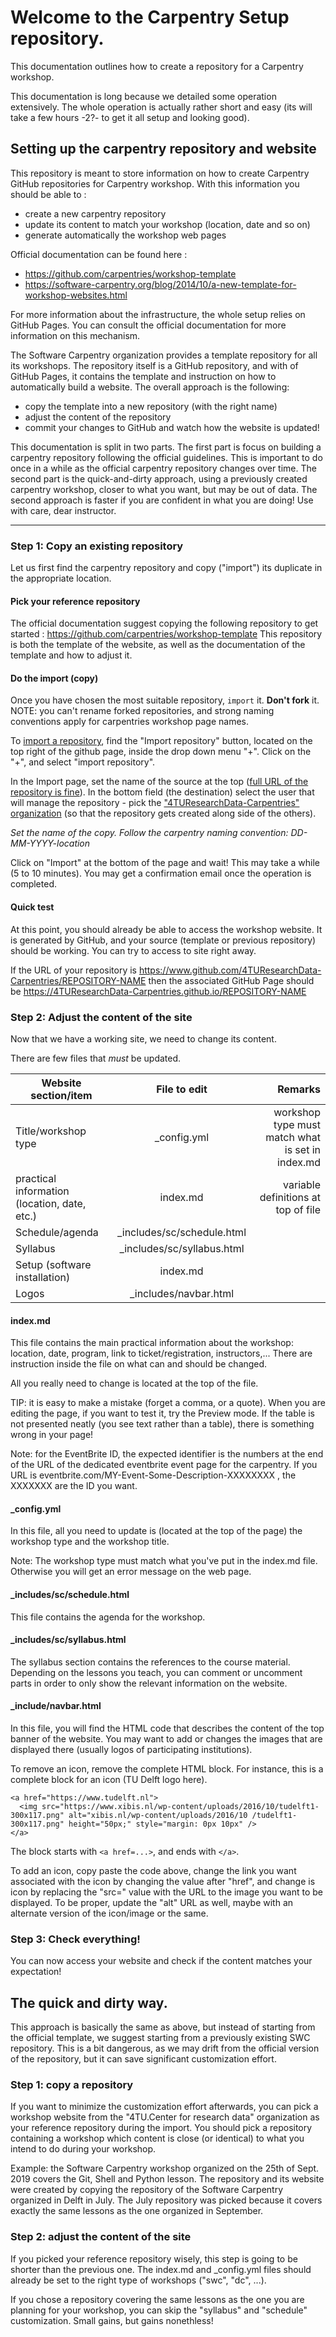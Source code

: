 
# Welcome to the Carpentry Setup repository. 

This documentation outlines how to create a repository for a Carpentry workshop.

This documentation is long because we detailed some operation extensively. The whole operation is actually rather short and easy (its will take a few hours -2?- to get it all setup and looking good).

## Setting up the carpentry repository and website

This repository is meant to store information on how to create Carpentry GitHub repositories for Carpentry workshop. 
With this information you should be able to : 
- create a new carpentry repository
- update its content to match your workshop (location, date and so on)
- generate automatically the workshop web pages

Official documentation can be found here : 
- https://github.com/carpentries/workshop-template
- https://software-carpentry.org/blog/2014/10/a-new-template-for-workshop-websites.html


For more information about the infrastructure, the whole setup relies on GitHub Pages.
You can consult the official documentation for more information on this mechanism. 

The Software Carpentry organization provides a template repository for all its workshops. The repository itself is a GitHub repository, and with of GitHub Pages, it contains the template and instruction on how to automatically build a website.
The overall approach is the following: 
- copy the template into a new repository (with the right name)
- adjust the content of the repository
- commit your changes to GitHub and watch how the website is updated!

This documentation is split in two parts. The first part is focus on building a carpentry repository following the official guidelines. This is important to do once in a while as the official carpentry repository changes over time. The second part is the quick-and-dirty approach, using a previously created carpentry workshop, closer to what you want, but may be out of data. The second approach is faster if you are confident in what you are doing! Use with care, dear instructor.

-----------------------------

### Step 1: Copy an existing repository 

Let us first find the carpentry repository and copy ("import") its duplicate in the appropriate location.

#### Pick your reference repository

The official documentation suggest copying the following repository to get started : https://github.com/carpentries/workshop-template
This repository is both the template of the website, as well as the documentation of the template and how to adjust it. 

#### Do the import (copy)

Once you have chosen the most suitable repository, `import` it. **Don't fork** it.
NOTE: you can't rename forked repositories, and strong naming conventions apply for carpentries workshop page names.

To [import a repository](https://github.com/new/import), find the "Import repository" button, located on the top right of the github page, inside the drop down menu "+".
Click on the "+", and select "import repository". 

In the Import page, set the name of the source at the top ([full URL of the repository is fine](https://github.com/carpentries/workshop-template)). 
In the bottom field (the destination) select the user that will manage the repository - pick the ["4TUResearchData-Carpentries" organization](https://github.com/4TUResearchData-Carpentries) (so that the repository gets created along side of the others). 

*Set the name of the copy. Follow the carpentry naming convention: DD-MM-YYYY-location*

Click on "Import" at the bottom of the page and wait! This may take a while (5 to 10 minutes). You may get a confirmation email once the operation is completed. 

#### Quick test 

At this point, you should already be able to access the workshop website. It is generated by GitHub, and your source (template or previous repository) should be working. You can try to access to site right away. 

If the URL of your repository is https://www.github.com/4TUResearchData-Carpentries/REPOSITORY-NAME 
then the associated GitHub Page should be https://4TUResearchData-Carpentries.github.io/REPOSITORY-NAME

### Step 2: Adjust the content of the site

Now that we have a working site, we need to change its content. 

There are few files that *must* be updated. 

| Website section/item        | File to edit           | Remarks  |
| ------------- |:-------------:| -----:|
| Title/workshop type                          | _config.yml                | workshop type must match what is set in index.md    |
| practical information (location, date, etc.) | index.md                   | variable definitions at top of file |
| Schedule/agenda                              | _includes/sc/schedule.html |    |
| Syllabus |  _includes/sc/syllabus.html       |     |
| Setup (software installation) | index.md      |     |
| Logos | _includes/navbar.html                 |     |


#### index.md

This file contains the main practical information about the workshop: location, date, program, link to ticket/registration, instructors,... 
There are instruction inside the file on what can and should be changed. 

All you really need to change is located at the top of the file. 

TIP: it is easy to make a mistake (forget a comma, or a quote). When you are editing the page, if you want to test it, try the Preview mode. If the table is not presented neatly (you see text rather than a table), there is something wrong in your page!

Note: for the EventBrite ID, the expected identifier is the numbers at the end of the URL of the dedicated eventbrite event page for the carpentry. If you URL is eventbrite.com/MY-Event-Some-Description-XXXXXXXX , the XXXXXXX are the ID you want.

#### _config.yml

In this file, all you need to update is (located at the top of the page) the workshop type and the workshop title. 

Note: The workshop type must match what you've put in the index.md file. Otherwise you will get an error message on the web page. 

#### _includes/sc/schedule.html

This file contains the agenda for the workshop.

#### _includes/sc/syllabus.html

The syllabus section contains the references to the course material.
Depending on the lessons you teach, you can comment or uncomment parts in order to only show the relevant information on the website. 

#### _include/navbar.html

In this file, you will find the HTML code that describes the content of the top banner of the website. 
You may want to add or changes the images that are displayed there (usually logos of participating institutions). 

To remove an icon, remove the complete HTML block. For instance, this is a complete block for an icon (TU Delft logo here).

    <a href="https://www.tudelft.nl">
      <img src="https://www.xibis.nl/wp-content/uploads/2016/10/tudelft1-300x117.png" alt="xibis.nl/wp-content/uploads/2016/10 /tudelft1-300x117.png" height="50px;" style="margin: 0px 10px" />
    </a>
    
The block starts with `<a href=...>`, and ends with `</a>`. 

To add an icon, copy paste the code above, change the link you want associated with the icon by changing the value after "href", and change is icon by replacing the "src=" value with the URL to the image you want to be displayed. To be proper, update the "alt" URL as well, maybe with an alternate version of the icon/image or the same.

### Step 3: Check everything! 

You can now access your website and check if the content matches your expectation!


## The quick and dirty way. 

This approach is basically the same as above, but instead of starting from the official template, we suggest starting from a previously existing SWC repository. This is a bit dangerous, as we may drift from the official version of the repository, but it can save significant customization effort. 

### Step 1: copy a repository

If you want to minimize the customization effort afterwards, you can pick a workshop website from the "4TU.Center for research data" organization as your reference repository during the import. You should pick a repository containing a workshop which content is close (or identical) to what you intend to do during your workshop. 

Example: the Software Carpentry workshop organized on the 25th of Sept. 2019 covers the Git, Shell and Python lesson. The repository and its website were created by copying the repository of the Software Carpentry organized in Delft in July. The July repository was picked because it covers exactly the same lessons as the one organized in September.

### Step 2: adjust the content of the site
If you picked your reference repository wisely, this step is going to be shorter than the previous one. 
The index.md and \_config.yml files should already be set to the right type of workshops ("swc", "dc", ...).

If you chose a repository covering the same lessons as the one you are planning for your workshop, you can skip the "syllabus" and "schedule" customization. Small gains, but gains nonethless!


